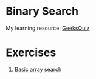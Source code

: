 # Binary Search
My learning resource: [GeeksQuiz](http://quiz.geeksforgeeks.org/binary-search/)

# Exercises
1. [Basic array search](basic-array-search)
